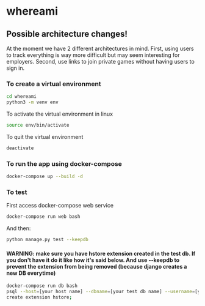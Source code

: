 # whereami

## Possible architecture changes!
At the moment we have 2 different architectures in mind. 
First, using users to track everything is way more difficult but may seem interesting for employers.
Second, use links to join private games without having users to sign in.


### To create a virtual environment
``` sh
cd whereami
python3 -m venv env
```

To activate the virtual environment in linux
``` sh
source env/bin/activate
```
To quit the virtual environment
``` sh
deactivate
```
### To run the app using docker-compose

``` sh
docker-compose up --build -d
```

### To test

First access docker-compose web service

``` sh
docker-compose run web bash
```

And then:

``` sh
python manage.py test --keepdb
```

#### WARNING: make sure you have hstore extension created in the test db. If you don't have it do it like how it's said below. And use --keepdb to prevent the extension from being removed (because django creates a new DB everytime)

``` sh
docker-compose run db bash
psql --host=[your host name] --dbname=[your test db name] --username=[your username]
create extension hstore;
```